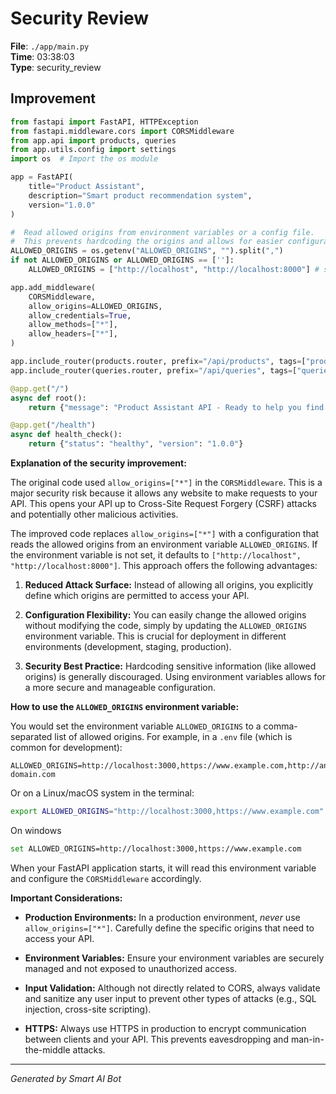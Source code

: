# Security Review

**File**: `./app/main.py`  
**Time**: 03:38:03  
**Type**: security_review

## Improvement

```python
from fastapi import FastAPI, HTTPException
from fastapi.middleware.cors import CORSMiddleware
from app.api import products, queries
from app.utils.config import settings
import os  # Import the os module

app = FastAPI(
    title="Product Assistant",
    description="Smart product recommendation system",
    version="1.0.0"
)

#  Read allowed origins from environment variables or a config file.
#  This prevents hardcoding the origins and allows for easier configuration changes without code modification.
ALLOWED_ORIGINS = os.getenv("ALLOWED_ORIGINS", "").split(",")
if not ALLOWED_ORIGINS or ALLOWED_ORIGINS == ['']:
    ALLOWED_ORIGINS = ["http://localhost", "http://localhost:8000"] # sensible default

app.add_middleware(
    CORSMiddleware,
    allow_origins=ALLOWED_ORIGINS,
    allow_credentials=True,
    allow_methods=["*"],
    allow_headers=["*"],
)

app.include_router(products.router, prefix="/api/products", tags=["products"])
app.include_router(queries.router, prefix="/api/queries", tags=["queries"])

@app.get("/")
async def root():
    return {"message": "Product Assistant API - Ready to help you find products"}

@app.get("/health")
async def health_check():
    return {"status": "healthy", "version": "1.0.0"}
```

**Explanation of the security improvement:**

The original code used `allow_origins=["*"]` in the `CORSMiddleware`.  This is a major security risk because it allows any website to make requests to your API.  This opens your API up to Cross-Site Request Forgery (CSRF) attacks and potentially other malicious activities.

The improved code replaces `allow_origins=["*"]` with a configuration that reads the allowed origins from an environment variable `ALLOWED_ORIGINS`.  If the environment variable is not set, it defaults to `["http://localhost", "http://localhost:8000"]`.  This approach offers the following advantages:

1.  **Reduced Attack Surface:** Instead of allowing all origins, you explicitly define which origins are permitted to access your API.

2.  **Configuration Flexibility:**  You can easily change the allowed origins without modifying the code, simply by updating the `ALLOWED_ORIGINS` environment variable.  This is crucial for deployment in different environments (development, staging, production).

3.  **Security Best Practice:**  Hardcoding sensitive information (like allowed origins) is generally discouraged. Using environment variables allows for a more secure and manageable configuration.

**How to use the `ALLOWED_ORIGINS` environment variable:**

You would set the environment variable `ALLOWED_ORIGINS` to a comma-separated list of allowed origins. For example, in a `.env` file (which is common for development):

```
ALLOWED_ORIGINS=http://localhost:3000,https://www.example.com,http://another-domain.com
```

Or on a Linux/macOS system in the terminal:

```bash
export ALLOWED_ORIGINS="http://localhost:3000,https://www.example.com"
```

On windows
```bash
set ALLOWED_ORIGINS=http://localhost:3000,https://www.example.com
```

When your FastAPI application starts, it will read this environment variable and configure the `CORSMiddleware` accordingly.

**Important Considerations:**

*   **Production Environments:**  In a production environment,  *never* use `allow_origins=["*"]`.  Carefully define the specific origins that need to access your API.

*   **Environment Variables:**  Ensure your environment variables are securely managed and not exposed to unauthorized access.

*   **Input Validation:** Although not directly related to CORS, always validate and sanitize any user input to prevent other types of attacks (e.g., SQL injection, cross-site scripting).

*   **HTTPS:**  Always use HTTPS in production to encrypt communication between clients and your API.  This prevents eavesdropping and man-in-the-middle attacks.

---
*Generated by Smart AI Bot*
